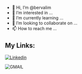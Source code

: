 - 👋 Hi, I’m @bervalim
- 👀 I’m interested in ...
- 🌱 I’m currently learning ...
- 💞️ I’m looking to collaborate on ...
- 📫 How to reach me ...

## My Links:
[![Linkedin](https://img.shields.io/badge/LinkedIn-0077B5?style=for-the-badge&logo=linkedin&logoColor=white)](https://www.linkedin.com/in/bernardo-valim/)

![GMAIL](https://img.shields.io/badge/Gmail-D14836?style=for-the-badge&logo=gmail&logoColor=white)

